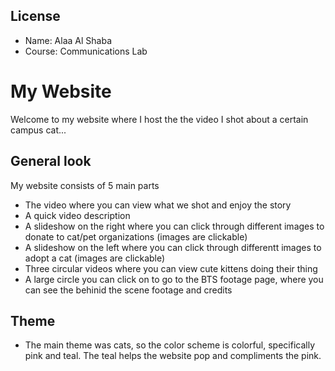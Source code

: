 ## License

- Name: Alaa Al Shaba
- Course: Communications Lab



# My Website

Welcome to my website where I host the the video I shot about a certain campus cat...

## General look

My website consists of 5 main parts
- The video where you can view what we shot and enjoy the story
- A quick video description
- A slideshow on the right where you can click through different images to donate to cat/pet organizations (images are clickable)
- A slideshow on the left where you can click through differentt images to adopt a cat (images are clickable)
- Three circular videos where you can view cute kittens doing their thing
- A large circle you can click on to go to the BTS footage page, where you can see the behinid the scene footage and credits



## Theme

- The main theme was cats, so the color scheme is colorful, specifically pink and teal. The teal helps the website pop and compliments the pink.









